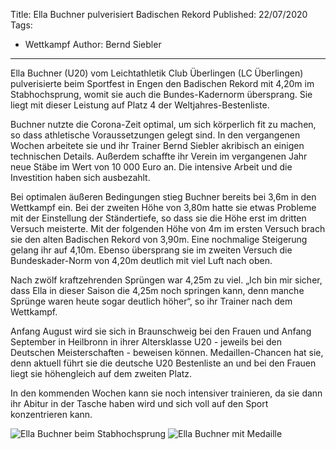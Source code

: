Title: Ella Buchner pulverisiert Badischen Rekord
Published: 22/07/2020
Tags: 
- Wettkampf
Author: Bernd Siebler
---

Ella Buchner (U20) vom Leichtathletik Club Überlingen (LC Überlingen) pulverisierte beim Sportfest in Engen den Badischen Rekord mit 4,20m im Stabhochsprung, womit sie auch die Bundes-Kadernorm übersprang. Sie liegt mit dieser Leistung auf Platz 4 der Weltjahres-Bestenliste.

Buchner nutzte die Corona-Zeit optimal, um sich körperlich fit zu machen, so dass athletische Voraussetzungen gelegt sind. In den vergangenen Wochen arbeitete sie und ihr Trainer Bernd Siebler akribisch an einigen technischen Details. Außerdem schaffte ihr Verein im vergangenen Jahr neue Stäbe im Wert von 10 000 Euro an. Die intensive Arbeit und die Investition haben sich ausbezahlt.

Bei optimalen äußeren Bedingungen stieg Buchner bereits bei 3,6m in den Wettkampf ein. Bei der zweiten Höhe von 3,80m hatte sie etwas Probleme mit der Einstellung der Ständertiefe, so dass sie die Höhe erst im dritten Versuch meisterte. Mit der folgenden Höhe von 4m im ersten Versuch brach sie den alten Badischen Rekord von 3,90m. Eine nochmalige Steigerung gelang ihr auf 4,10m. Ebenso übersprang sie im zweiten Versuch die Bundeskader-Norm von 4,20m deutlich mit viel Luft nach oben.

Nach zwölf kraftzehrenden Sprüngen war 4,25m zu viel. „Ich bin mir sicher, dass Ella in dieser Saison die 4,25m noch springen kann, denn manche Sprünge waren heute sogar deutlich höher“, so ihr Trainer nach dem Wettkampf.

Anfang August wird sie sich in Braunschweig bei den Frauen und Anfang September in Heilbronn in ihrer Altersklasse U20 - jeweils bei den Deutschen Meisterschaften - beweisen können. Medaillen-Chancen hat sie, denn aktuell führt sie die deutsche U20 Bestenliste an und bei den Frauen liegt sie höhengleich auf dem zweiten Platz.

In den kommenden Wochen kann sie noch intensiver trainieren, da sie dann ihr Abitur in der Tasche haben wird und sich voll auf den Sport konzentrieren kann.

![Ella Buchner beim Stabhochsprung](/blog/assets/2020/2020-07-20-buchner-stabhoch-01.jpg)
![Ella Buchner mit Medaille](/blog/assets/2020/2020-07-20-buchner-stabhoch-02.jpg)